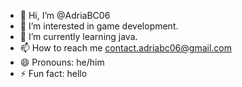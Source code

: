 - 👋 Hi, I’m @AdriaBC06
- 👀 I’m interested in game development.
- 🌱 I’m currently learning java.
- 📫 How to reach me contact.adriabc06@gmail.com
- 😄 Pronouns: he/him
- ⚡ Fun fact: hello
